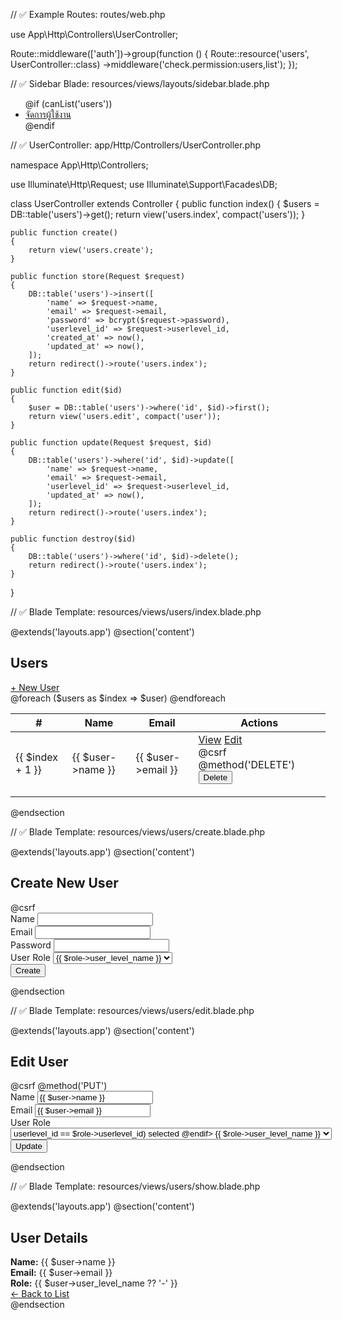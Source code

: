 // ✅ Example Routes: routes/web.php

use App\Http\Controllers\UserController;

Route::middleware(['auth'])->group(function () {
    Route::resource('users', UserController::class)
        ->middleware('check.permission:users,list');
});

// ✅ Sidebar Blade: resources/views/layouts/sidebar.blade.php

<ul>
    @if (canList('users'))
        <li>
            <a href="{{ route('users.index') }}" class="block px-4 py-2 hover:bg-gray-100">
                <i class="icon-user"></i> จัดการผู้ใช้งาน
            </a>
        </li>
    @endif
</ul>

// ✅ UserController: app/Http/Controllers/UserController.php

namespace App\Http\Controllers;

use Illuminate\Http\Request;
use Illuminate\Support\Facades\DB;

class UserController extends Controller
{
    public function index()
    {
        $users = DB::table('users')->get();
        return view('users.index', compact('users'));
    }

    public function create()
    {
        return view('users.create');
    }

    public function store(Request $request)
    {
        DB::table('users')->insert([
            'name' => $request->name,
            'email' => $request->email,
            'password' => bcrypt($request->password),
            'userlevel_id' => $request->userlevel_id,
            'created_at' => now(),
            'updated_at' => now(),
        ]);
        return redirect()->route('users.index');
    }

    public function edit($id)
    {
        $user = DB::table('users')->where('id', $id)->first();
        return view('users.edit', compact('user'));
    }

    public function update(Request $request, $id)
    {
        DB::table('users')->where('id', $id)->update([
            'name' => $request->name,
            'email' => $request->email,
            'userlevel_id' => $request->userlevel_id,
            'updated_at' => now(),
        ]);
        return redirect()->route('users.index');
    }

    public function destroy($id)
    {
        DB::table('users')->where('id', $id)->delete();
        return redirect()->route('users.index');
    }
}

// ✅ Blade Template: resources/views/users/index.blade.php

@extends('layouts.app')
@section('content')
<div class="p-6">
    <div class="flex justify-between mb-4">
        <h2 class="text-xl font-bold">Users</h2>
        <a href="{{ route('users.create') }}" class="px-4 py-2 text-white bg-blue-600 rounded">+ New User</a>
    </div>
    <table class="w-full border table-auto">
        <thead>
            <tr class="bg-gray-100">
                <th class="px-4 py-2">#</th>
                <th class="px-4 py-2">Name</th>
                <th class="px-4 py-2">Email</th>
                <th class="px-4 py-2">Actions</th>
            </tr>
        </thead>
        <tbody>
            @foreach ($users as $index => $user)
                <tr class="border-t">
                    <td class="px-4 py-2">{{ $index + 1 }}</td>
                    <td class="px-4 py-2">{{ $user->name }}</td>
                    <td class="px-4 py-2">{{ $user->email }}</td>
                    <td class="px-4 py-2">
                        <a href="{{ route('users.show', $user->id) }}" class="text-gray-600 hover:underline">View</a>
                        <a href="{{ route('users.edit', $user->id) }}" class="ml-2 text-blue-600 hover:underline">Edit</a>
                        <form action="{{ route('users.destroy', $user->id) }}" method="POST" class="inline">
                            @csrf
                            @method('DELETE')
                            <button type="submit" class="ml-2 text-red-600 hover:underline">Delete</button>
                        </form>
                    </td>
                </tr>
            @endforeach
        </tbody>
    </table>
</div>
@endsection


// ✅ Blade Template: resources/views/users/create.blade.php

@extends('layouts.app')
@section('content')
<div class="max-w-xl p-6 mx-auto">
    <h2 class="mb-4 text-xl font-bold">Create New User</h2>
    <form method="POST" action="{{ route('users.store') }}" class="space-y-4">
        @csrf
        <div>
            <label class="block text-sm font-medium">Name</label>
            <input type="text" name="name" class="w-full px-3 py-2 border rounded">
        </div>
        <div>
            <label class="block text-sm font-medium">Email</label>
            <input type="email" name="email" class="w-full px-3 py-2 border rounded">
        </div>
        <div>
            <label class="block text-sm font-medium">Password</label>
            <input type="password" name="password" class="w-full px-3 py-2 border rounded">
        </div>
        <div>
            <label class="block text-sm font-medium">User Role</label>
            <select name="userlevel_id" class="w-full px-3 py-2 border rounded">
                @foreach ($roles as $role)
                    <option value="{{ $role->userlevel_id }}">{{ $role->user_level_name }}</option>
                @endforeach
            </select>
        </div>
        <div>
            <button type="submit" class="px-4 py-2 text-white bg-blue-600 rounded">Create</button>
        </div>
    </form>
</div>
@endsection


// ✅ Blade Template: resources/views/users/edit.blade.php

@extends('layouts.app')
@section('content')
<div class="max-w-xl p-6 mx-auto">
    <h2 class="mb-4 text-xl font-bold">Edit User</h2>
    <form method="POST" action="{{ route('users.update', $user->id) }}" class="space-y-4">
        @csrf
        @method('PUT')
        <div>
            <label class="block text-sm font-medium">Name</label>
            <input type="text" name="name" value="{{ $user->name }}" class="w-full px-3 py-2 border rounded">
        </div>
        <div>
            <label class="block text-sm font-medium">Email</label>
            <input type="email" name="email" value="{{ $user->email }}" class="w-full px-3 py-2 border rounded">
        </div>
        <div>
            <label class="block text-sm font-medium">User Role</label>
            <select name="userlevel_id" class="w-full px-3 py-2 border rounded">
                @foreach ($roles as $role)
                    <option value="{{ $role->userlevel_id }}" @if($user->userlevel_id == $role->userlevel_id) selected @endif>
                        {{ $role->user_level_name }}
                    </option>
                @endforeach
            </select>
        </div>
        <div>
            <button type="submit" class="px-4 py-2 text-white bg-blue-600 rounded">Update</button>
        </div>
    </form>
</div>
@endsection


// ✅ Blade Template: resources/views/users/show.blade.php

@extends('layouts.app')
@section('content')
<div class="max-w-xl p-6 mx-auto">
    <h2 class="mb-4 text-xl font-bold">User Details</h2>
    <div class="space-y-4">
        <div>
            <strong>Name:</strong> {{ $user->name }}
        </div>
        <div>
            <strong>Email:</strong> {{ $user->email }}
        </div>
        <div>
            <strong>Role:</strong> {{ $user->user_level_name ?? '-' }}
        </div>
    </div>
    <div class="mt-6">
        <a href="{{ route('users.index') }}" class="text-blue-600 hover:underline">&larr; Back to List</a>
    </div>
</div>
@endsection
